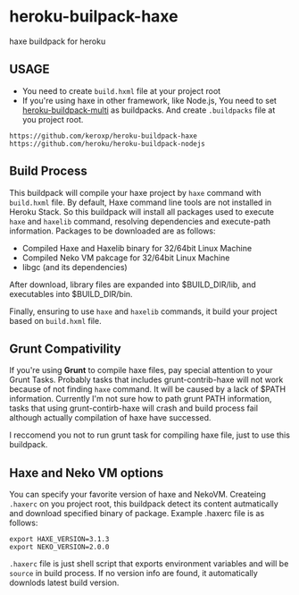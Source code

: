 # heroku-builpack-haxe
haxe buildpack for heroku

## USAGE

- You need to create `build.hxml` file at your project root
- If you're using haxe in other framework, like Node.js, You need to set [heroku-buildpack-multi](https://github.com/ddollar/heroku-buildpack-multi) as buildpacks. And create `.buildpacks` file at you project root.

```txt:.buildpacks
https://github.com/keroxp/heroku-buildpack-haxe
https://github.com/heroku/heroku-buildpack-nodejs
```

## Build Process

This buildpack will compile your haxe project by `haxe` command with `build.hxml` file.
By default, Haxe command line tools are not installed in Heroku Stack. So this buildpack will install all packages used to execute `haxe` and `haxelib` command, resolving dependencies and execute-path information. Packages to be downloaded are as follows:

- Compiled Haxe and Haxelib binary for 32/64bit Linux Machine
- Compiled Neko VM pakcage for 32/64bit Linux Machine
- libgc (and its dependencies)

After download, library files are expanded into $BUILD_DIR/lib, and executables into $BUILD_DIR/bin.

Finally, ensuring to use `haxe` and `haxelib` commands, it build your project based on `build.hxml` file.

## Grunt Compativility

If you're using **Grunt** to compile haxe files, pay special attention to your Grunt Tasks.
Probably tasks that includes grunt-contrib-haxe will not work because of not finding `haxe` command.
It will be caused by a lack of $PATH information. Currently I'm not sure how to path grunt PATH information,
tasks that using grunt-contirb-haxe will crash and build process fail although actually compilation of haxe have successed.

I reccomend you not to run grunt task for compiling haxe file, just to use this buildpack.

## Haxe and Neko VM options

You can specify your favorite version of haxe and NekoVM.
Createing `.haxerc` on you project root, this buildpack detect its content autmatically
and download specified binary of package. Example .haxerc file is as follows:

```sh:.haxerc
export HAXE_VERSION=3.1.3
export NEKO_VERSION=2.0.0
```

`.haxerc` file is just shell script that exports environment variables and will be `source` in build process.
If no version info are found, it automatically downlods latest build version.
